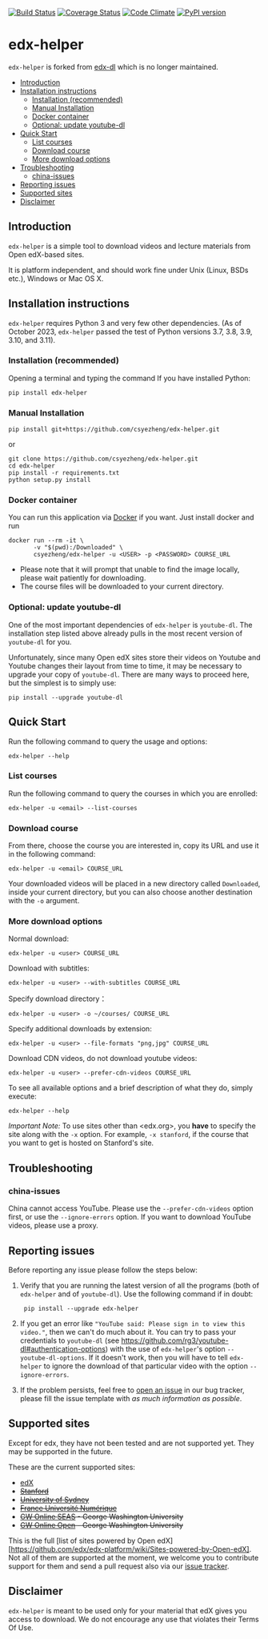 [![Build Status](https://github.com/csyezheng/edx-helper/workflows/Run%20Unit%20Tests/badge.svg)](https://github.com/csyezheng/edx-helper/actions/workflows/)
[![Coverage Status](https://coveralls.io/repos/csyezheng/edx-helper/badge.svg?branch=main&service=github)](https://coveralls.io/github/csyezheng/edx-helper?branch=master)
[![Code Climate](https://codeclimate.com/github/csyezheng/edx-helper/badges/gpa.svg)](https://codeclimate.com/github/csyezheng/edx-helper)
[![PyPI version](https://badge.fury.io/py/edx-helper.svg)](https://badge.fury.io/py/edx-helper)

# edx-helper

`edx-helper` is forked from [edx-dl](https://github.com/coursera-dl/edx-dl) which is no longer maintained.

<!-- TOC -->

  * [Introduction](#introduction)
  * [Installation instructions](#installation-instructions)
    + [Installation (recommended)](#installation-recommended)
    + [Manual Installation](#manual-installation)
    + [Docker container](#docker-container)
    + [Optional: update youtube-dl](#optional-update-youtube-dl)
  * [Quick Start](#quick-start)
    + [List courses](#list-courses)
    + [Download course](#download-course)
    + [More download options](#more-download-options)
  * [Troubleshooting](#troubleshooting)
    + [china-issues](#china-issues)
  * [Reporting issues](#reporting-issues)
  * [Supported sites](#supported-sites)
  * [Disclaimer](#disclaimer)

  <!-- /TOC -->



## Introduction

`edx-helper` is a simple tool to download videos and lecture materials from Open
edX-based sites.  

It is platform independent, and should work fine under Unix (Linux, BSDs etc.), Windows or Mac OS X.

## Installation instructions

`edx-helper` requires Python 3 and very few other dependencies. (As of October 2023, `edx-helper` passed the test of Python versions 3.7, 3.8, 3.9, 3.10, and 3.11).

### Installation (recommended)

Opening a terminal and typing the command If you have installed Python:

    pip install edx-helper

### Manual Installation

    pip install git+https://github.com/csyezheng/edx-helper.git

or

```
git clone https://github.com/csyezheng/edx-helper.git
cd edx-helper
pip install -r requirements.txt
python setup.py install
```

### Docker container

You can run this application via [Docker](https://docker.com) if you want. Just install docker and run

```
docker run --rm -it \
       -v "$(pwd):/Downloaded" \
       csyezheng/edx-helper -u <USER> -p <PASSWORD> COURSE_URL
```

* Please note that it will prompt that unable to find the image locally, please wait patiently for downloading.
* The course files will be downloaded to your current directory.

### Optional: update youtube-dl

One of the most important dependencies of `edx-helper` is `youtube-dl`. The
installation step listed above already pulls in the most recent version of
`youtube-dl` for you.

Unfortunately, since many Open edX sites store their videos on Youtube and
Youtube changes their layout from time to time, it may be necessary to
upgrade your copy of `youtube-dl`.  There are many ways to proceed here, but
the simplest is to simply use:

    pip install --upgrade youtube-dl

## Quick Start

Run the following command to query the usage and options:

```
edx-helper --help
```

### List courses

Run the following command to query the courses in which you are enrolled:

    edx-helper -u <email> --list-courses

### Download course

From there, choose the course you are interested in, copy its URL and use it
in the following command:

    edx-helper -u <email> COURSE_URL

Your downloaded videos will be placed in a new directory called
`Downloaded`, inside your current directory, but you can also choose another
destination with the `-o` argument.

### More download options

Normal download:

```
edx-helper -u <user> COURSE_URL
```

Download with subtitles:

```
edx-helper -u <user> --with-subtitles COURSE_URL
```

Specify download directory：

```
edx-helper -u <user> -o ~/courses/ COURSE_URL
```

Specify additional downloads by extension:

```
edx-helper -u <user> --file-formats "png,jpg" COURSE_URL
```

Download CDN videos, do not download youtube videos:

```
edx-helper -u <user> --prefer-cdn-videos COURSE_URL
```

To see all available options and a brief description of what they do, simply
execute:

    edx-helper --help

*Important Note:* To use sites other than <edx.org>, you **have** to specify the
site along with the `-x` option. For example, `-x stanford`, if the course
that you want to get is hosted on Stanford's site.

## Troubleshooting

### china-issues

China cannot access YouTube. Please use the  `--prefer-cdn-videos`  option first, or use the `--ignore-errors` option. If you want to download YouTube videos, please use a proxy.

## Reporting issues

Before reporting any issue please follow the steps below:

1. Verify that you are running the latest version of all the programs (both of `edx-helper` and of `youtube-dl`).  Use the following command if in doubt:

        pip install --upgrade edx-helper
   
2. If you get an error like `"YouTube said: Please sign in to view this video."`, then we can't do much about it. You can try to pass your credentials to `youtube-dl` (see https://github.com/rg3/youtube-dl#authentication-options) with the use of `edx-helper`'s option `--youtube-dl-options`. If it doesn't work, then you will have to tell `edx-helper` to ignore the download of that particular video with the option `--ignore-errors`.
   
3. If the problem persists, feel free to [open an issue](https://github.com/csyezheng/edx-helper/issues) in our bug tracker, please fill the issue template with *as much information as
possible*.

## Supported sites

Except for edx, they have not been tested and are not supported yet. They may be supported in the future.

These are the current supported sites:

- [edX](http://edx.org)
- ~~[Stanford](http://lagunita.stanford.edu/)~~
- ~~[University of Sydney](http://online.it.usyd.edu.au)~~
- ~~[France Université Numérique](https://www.france-universite-numerique-mooc.fr/)~~
- ~~[GW Online SEAS](http://openedx.seas.gwu.edu/) - George Washington University~~
- ~~[GW Online Open](http://mooc.online.gwu.edu/) - George Washington University~~

This is the full [list of sites powered by Open edX][https://github.com/edx/edx-platform/wiki/Sites-powered-by-Open-edX]. Not all of them are supported at the moment, we welcome you to contribute support for them
and send a pull request also via our [issue tracker](https://github.com/csyezheng/edx-helper/issues).

## Disclaimer

`edx-helper` is meant to be used only for your material that edX gives you access to download. We do not encourage any use that violates their Terms Of Use.
